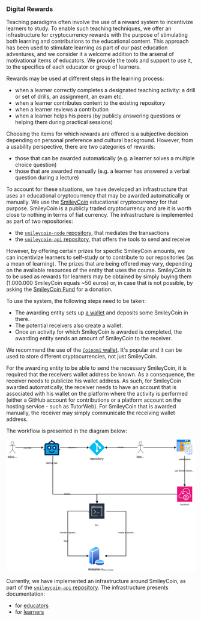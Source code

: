### Digital Rewards

Teaching paradigms often involve the use of a reward system to incentivize learners to study.
To enable such teaching techniques, we offer an infrastructure for cryptocurrency rewards with the purpose of stimulating both learning and contributions to the educational content.
This approach has been used to stimulate learning as part of our past education adventures, and we consider it a welcome addition to the arsenal of motivational items of educators.
We provide the tools and support to use it, to the specifics of each educator or group of learners.

Rewards may be used at different steps in the learning process:

- when a learner correctly completes a designated teaching activity: a drill or set of drills, an assignment, an exam etc.
- when a learner contributes content to the existing repository
- when a learner reviews a contribution
- when a learner helps his peers (by publicly answering questions or helping them during practical sessions)

Choosing the items for which rewards are offered is a subjective decision depending on personal preference and cultural background.
However, from a usability perspective, there are two categories of rewards:

- those that can be awarded automatically (e.g. a learner solves a multiple choice question)
- those that are awarded manually (e.g. a learner has answered a verbal question during a lecture)

To account for these situations, we have developed an infrastructure that uses an educational cryptocurrency that may be awarded automatically or manually.
We use the [SmileyCoin](https://smileycoin.work/) educational cryptocurrency for that purpose.
SmileyCoin is a publicly traded cryptocurrency and are it is worth close to nothing in terms of fiat currency.
The infrastructure is implemented as part of two repositories:

- the [`smileycoin-node` repository](https://github.com/open-education-hub/smileycoin-node), that mediates the transactions
- the [`smileycoin-api` repository](https://github.com/open-education-hub/smileycoin-api), that offers the tools to send and receive

However, by offering certain prizes for specific SmileyCoin amounts, we can incentivize learners to self-study or to contribute to our repositories (as a mean of learning).
The prizes that are being offered may vary, depending on the available resources of the entity that uses the course.
SmileyCoin is to be used as rewards for learners may be obtained by simply buying them (1.000.000 SmileyCoin equals ~50 euros) or, in case that is not possible, by asking the [SmileyCoin Fund](https://smileyco.in/#/details) for a donation.

To use the system, the following steps need to be taken:

- The awarding entity sets up [a wallet](https://wallet.smileyco.in/?network=smileycoin) and deposits some SmileyCoin in there.
- The potential receivers also create a wallet.
- Once an activity for which SmileyCoin is awarded is completed, the awarding entity sends an amount of SmileyCoin to the receiver.

We recommend the use of the [`Coinomi` wallet](https://github.com/open-education-hub/smileycoin-api/wiki/Student-Handbook#1-download--set-up-coinomi).
It's popular and it can be used to store different cryptocurrencies, not just SmileyCoin.

For the awarding entity to be able to send the necessary SmileyCoin, it is required that the receivers wallet address be known.
As a consequence, the receiver needs to publicize his wallet address.
As such, for SmileyCoin awarded automatically, the receiver needs to have an account that is associated with his wallet on the platform where the activity is performed (either a GitHub account for contributions or a platform account on the hosting service - such as TutorWeb).
For SmileyCoin that is awarded manually, the receiver may simply communicate the receiving wallet address.

The workflow is presented in the diagram below:

![SmileyCoin Workflow](../media/smileycoin-workflow.svg)

Currently, we have implemented an infrastructure around SmileyCoin, as part of the [`smileycoin-api` repository](https://github.com/open-education-hub/smileycoin-api).
The infrastructure presents documentation:

- for [educators](https://github.com/open-education-hub/smileycoin-api/wiki/Student-Handbook)
- for [learners](https://github.com/open-education-hub/smileycoin-api/wiki/Teaching-Assistant-Handbook)
